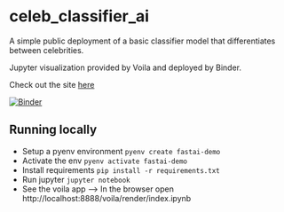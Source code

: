 # celeb_classifier_ai

A simple public deployment of a basic classifier model that differentiates between celebrities.

Jupyter visualization provided by Voila and deployed by Binder.

Check out the site [here](https://mybinder.org/v2/gh/mkusold/celeb_classifier_ai/HEAD)

[![Binder](https://mybinder.org/badge_logo.svg)](https://mybinder.org/v2/gh/mkusold/celeb_classifier_ai/HEAD)

## Running locally

- Setup a pyenv environment `pyenv create fastai-demo`
- Activate the env `pyenv activate fastai-demo`
- Install requirements `pip install -r requirements.txt`
- Run jupyter `jupyter notebook`
- See the voila app --> In the browser open http://localhost:8888/voila/render/index.ipynb